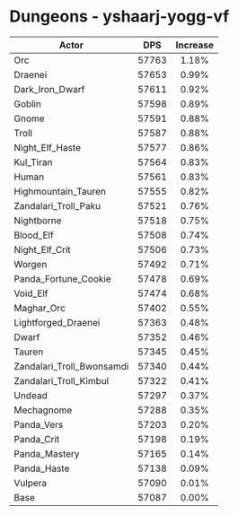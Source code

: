 # Dungeons - yshaarj-yogg-vf
| Actor | DPS | Increase |
|---|:---:|:---:|
|Orc|57763|1.18%|
|Draenei|57653|0.99%|
|Dark_Iron_Dwarf|57611|0.92%|
|Goblin|57598|0.89%|
|Gnome|57591|0.88%|
|Troll|57587|0.88%|
|Night_Elf_Haste|57577|0.86%|
|Kul_Tiran|57564|0.83%|
|Human|57561|0.83%|
|Highmountain_Tauren|57555|0.82%|
|Zandalari_Troll_Paku|57521|0.76%|
|Nightborne|57518|0.75%|
|Blood_Elf|57508|0.74%|
|Night_Elf_Crit|57506|0.73%|
|Worgen|57492|0.71%|
|Panda_Fortune_Cookie|57478|0.69%|
|Void_Elf|57474|0.68%|
|Maghar_Orc|57402|0.55%|
|Lightforged_Draenei|57363|0.48%|
|Dwarf|57352|0.46%|
|Tauren|57345|0.45%|
|Zandalari_Troll_Bwonsamdi|57340|0.44%|
|Zandalari_Troll_Kimbul|57322|0.41%|
|Undead|57297|0.37%|
|Mechagnome|57288|0.35%|
|Panda_Vers|57203|0.20%|
|Panda_Crit|57198|0.19%|
|Panda_Mastery|57165|0.14%|
|Panda_Haste|57138|0.09%|
|Vulpera|57090|0.01%|
|Base|57087|0.00%|
